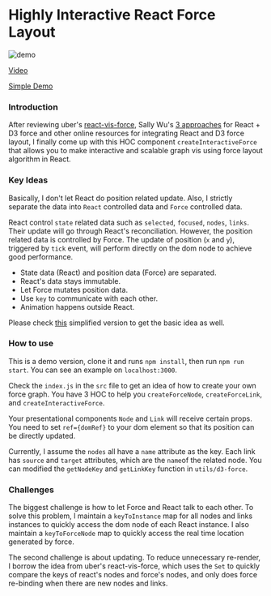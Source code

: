 # Highly Interactive React Force Layout

![demo](https://raw.githubusercontent.com/hkjpotato/react-force/master/demo.gif)

[Video](https://youtu.be/6x3FctrLcAc)

[Simple Demo](http://bl.ocks.org/hkjpotato/55a25dd75d7a0e8d3d2129a8326b61ca)


### Introduction
After reviewing uber's [react-vis-force](https://github.com/uber/react-vis-force), Sally Wu's [3 approaches](http://bl.ocks.org/sxywu/61a4bd0cfc373cf08884) for React + D3 force and other online resources for integrating React and D3 force layout, I finally come up with this HOC component ```createInteractiveForce``` that allows you to make interactive and scalable graph vis using force layout algorithm in React.

### Key Ideas
Basically, I don't let React do position related update. Also, I strictly separate the data into ```React``` controlled data and ```Force``` controlled data.

React control ```state``` related data such as ```selected```, ```focused```, ```nodes```, ```links```. Their update will go through React's reconciliation. However, the position related data is controlled by Force. The update of position (```x``` and ```y```), triggered by ```tick``` event, will perform directly on the dom node to achieve good performance.

 - State data (React) and position data (Force) are separated.
 - React's data stays immutable.
 - Let Force mutates position data.
 - Use ```key``` to communicate with each other.
 - Animation happens outside React.

Please check [this](http://bl.ocks.org/hkjpotato/55a25dd75d7a0e8d3d2129a8326b61ca) simplified version to get the basic idea as well.

### How to use
This is a demo version, clone it and runs ```npm install```, then run ```npm run start```. You can see an example on ```localhost:3000```.

Check the ```index.js``` in the ```src``` file to get an idea of how to create your own force graph. You have 3 HOC to help you ```createForceNode```, ```createForceLink```, and ```createInteractiveForce```.

Your presentational components ```Node``` and ```Link``` will receive certain props. You need to set ```ref={domRef}``` to your dom element so that its position can be directly updated.

Currently, I assume the ```nodes``` all have a ```name``` attribute as the key. Each link has ```source``` and ```target``` attributes, which are the ```name```of the related node. You can modified the ```getNodeKey``` and ```getLinkKey``` function in ```utils/d3-force```.

### Challenges
The biggest challenge is how to let Force and React talk to each other. To solve this problem, I maintain a ```keyToInstance``` map for all nodes and links instances to quickly access the dom node of each React instance. I also maintain a ```keyToForceNode``` map to quickly access the real time location generated by force.

The second challenge is about updating. To reduce unnecessary re-render, I borrow the idea from uber's react-vis-force, which uses the ```Set``` to quickly compare the keys of react's nodes and force's nodes, and only does force re-binding when there are new nodes and links.
